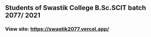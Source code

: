 ## Students of Swastik College B.Sc.SCIT batch 2077/ 2021
### View site: https://swastik2077.vercel.app/